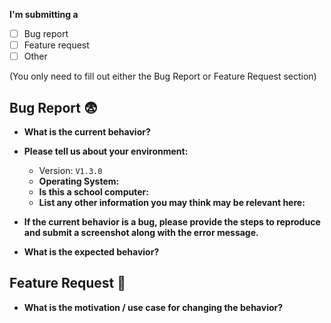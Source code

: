 **I'm submitting a**
  - [ ] Bug report
  - [ ] Feature request
  - [ ] Other

(You only need to fill out either the Bug Report or Feature Request section)

## Bug Report 😨
* **What is the current behavior?**



* **Please tell us about your environment:**
  
  - Version: `V1.3.0`
  - **Operating System:** 
  - **Is this a school computer:** 
  - **List any other information you may think may be relevant here:** 



* **If the current behavior is a bug, please provide the steps to reproduce and submit a screenshot along with the error message.**



* **What is the expected behavior?**



## Feature Request 🚀
* **What is the motivation / use case for changing the behavior?**


